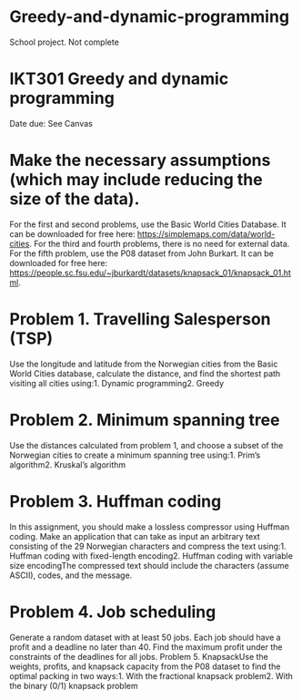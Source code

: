 # Greedy-and-dynamic-programming
School project. Not complete


# IKT301 Greedy and dynamic programming
Date due: See Canvas 
# Make the necessary assumptions (which may include reducing the size of the data). 
For the first and second problems, use the Basic World Cities Database. It can be downloaded for free here: https://simplemaps.com/data/world-cities.
For the third and fourth problems, there is no need for external data. 
For the fifth problem, use the P08 dataset from John Burkart. It can be downloaded for free here: https://people.sc.fsu.edu/~jburkardt/datasets/knapsack_01/knapsack_01.html. 

# Problem 1. Travelling Salesperson (TSP)
Use the longitude and latitude from the Norwegian cities from the Basic World Cities database, calculate the distance, and find the shortest path visiting all cities using:1.   Dynamic programming2.   Greedy
# Problem 2. Minimum spanning tree
Use the distances calculated from problem 1, and choose a subset of the Norwegian cities to create a minimum spanning tree using:1.   Prim’s algorithm2.   Kruskal’s algorithm 
# Problem 3. Huffman coding
In this assignment, you should make a lossless compressor using Huffman coding. Make an application that can take as input an arbitrary text consisting of the 29 Norwegian characters and compress the text using:1.   Huffman coding with fixed-length encoding2.   Huffman coding with variable size encodingThe compressed text should include the characters (assume ASCII), codes, and the message.
# Problem 4. Job scheduling
Generate a random dataset with at least 50 jobs. Each job should have a profit and a deadline no later than 40. Find the maximum profit under the constraints of the deadlines for all jobs. Problem 5. KnapsackUse the weights, profits, and knapsack capacity from the P08 dataset to find the optimal packing in two ways:1.   With the fractional knapsack problem2.   With the binary (0/1) knapsack problem
